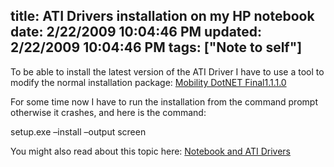title: ATI Drivers installation on my HP notebook
date: 2/22/2009 10:04:46 PM
updated: 2/22/2009 10:04:46 PM
tags: ["Note to self"]
---
To be able to install the latest version of the ATI Driver I have to use a tool to modify the normal installation package: [Mobility DotNET Final1.1.1.0](http://www.driverheaven.net/modtool.php)

For some time now I have to run the installation from the command prompt otherwise it crashes, and here is the command: 

setup.exe –install –output screen

You might also read about this topic here: [Notebook and ATI Drivers](http://weblogs.asp.net/lkempe/archive/2006/11/05/Notebook-and-ATI-Drivers.aspx)
